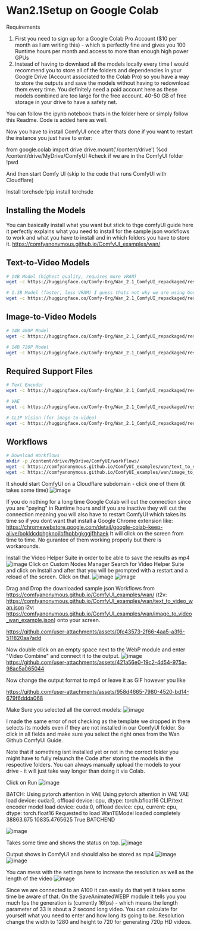# Wan2.1Setup on Google Colab

Requirements
1. First you need to sign up for a Google Colab Pro Account ($10 per month as I am writing this) - which is perfectly fine and gives you 100 Runtime hours per month and access to more than enough high power GPUs
2. Instead of having to downlaod all the models locally every time I would recommend you to store all of the folders and dependencies in your Google Drive (Account associated to the Colab Pro) so you have a way to store the outputs and save the models without having to redownload them every time. You definitely need a paid account here as these models combined are too large for the free account. 40-50 GB of free storage in your drive to have a safety net. 

You can follow the ipynb notebook thats in the folder here or simply follow this Readme. Code is added here as well.

Now you have to install ComfyUI once after thats done if you want to restart the instance you just have to enter:

from google.colab import drive
drive.mount('/content/drive')
%cd /content/drive/MyDrive/ComfyUI
#check if we are in the ComfyUI folder
!pwd

And then start Comfy UI (skip to the code that runs ComfyUI with Cloudflare) 




Install torchsde
!pip install torchsde


## Installing the Models 

You can basically install what you want but stick to thge comfyUI guide here it perfectly explains what you need to install for the sample json workflows to work and what you have to install and in which folders you have to store it.
https://comfyanonymous.github.io/ComfyUI_examples/wan/

## Text-to-Video Models
```bash
# 14B Model (highest quality, requires more VRAM)
wget -c https://huggingface.co/Comfy-Org/Wan_2.1_ComfyUI_repackaged/resolve/main/split_files/diffusion_models/wan2.1_t2v_14B_fp16.safetensors -P /content/drive/MyDrive/ComfyUI/models/diffusion_models/

# 1.3B Model (faster, less VRAM) I guess thats not why we are using Google Colab right?
wget -c https://huggingface.co/Comfy-Org/Wan_2.1_ComfyUI_repackaged/resolve/main/split_files/diffusion_models/wan2.1_t2v_1.3B_fp16.safetensors -P /content/drive/MyDrive/ComfyUI/models/diffusion_models/
```

## Image-to-Video Models
```bash
# 14B 480P Model
wget -c https://huggingface.co/Comfy-Org/Wan_2.1_ComfyUI_repackaged/resolve/main/split_files/diffusion_models/wan2.1_i2v_480p_14B_fp16.safetensors -P /content/drive/MyDrive/ComfyUI/models/diffusion_models/

# 14B 720P Model
wget -c https://huggingface.co/Comfy-Org/Wan_2.1_ComfyUI_repackaged/resolve/main/split_files/diffusion_models/wan2.1_i2v_720p_14B_fp16.safetensors -P /content/drive/MyDrive/ComfyUI/models/diffusion_models/
```

## Required Support Files
```bash
# Text Encoder
wget -c https://huggingface.co/Comfy-Org/Wan_2.1_ComfyUI_repackaged/resolve/main/split_files/text_encoders/umt5_xxl_fp16.safetensors -P /content/drive/MyDrive/ComfyUI/models/text_encoders/

# VAE
wget -c https://huggingface.co/Comfy-Org/Wan_2.1_ComfyUI_repackaged/resolve/main/split_files/vae/wan_2.1_vae.safetensors -P /content/drive/MyDrive/ComfyUI/models/vae/

# CLIP Vision (for image-to-video)
wget -c https://huggingface.co/Comfy-Org/Wan_2.1_ComfyUI_repackaged/resolve/main/split_files/clip_vision/clip_vision_h.safetensors -P /content/drive/MyDrive/ComfyUI/models/clip_vision/
```

## Workflows
```bash
# Download Workflows
mkdir -p /content/drive/MyDrive/ComfyUI/workflows/
wget -c https://comfyanonymous.github.io/ComfyUI_examples/wan/text_to_video_wan.json -P /content/drive/MyDrive/ComfyUI/workflows/
wget -c https://comfyanonymous.github.io/ComfyUI_examples/wan/image_to_video_wan_example.json -P /content/drive/MyDrive/ComfyUI/workflows/
```








It should start ComfyUI on a Cloudflare subdomain - click one of them (it takes some time)
![image](https://github.com/user-attachments/assets/1726e4d1-0e5b-4adc-a813-ccb56c2454fe)








If you do nothing for a long time Google Colab will cut the connection since you are "paying" in Runtime hours and if you are inactive they will cut the connection meaning you will also have to restart ComfyUI which takes its time so if you dont want that install a Google Chrome extension like: https://chromewebstore.google.com/detail/google-colab-keep-alive/bokldcdphgknojlbfhpbbgkggjfhhaek
It will click on the screen from time to time. No gurantee of them working properly but there is workarounds. 



Install the Video Helper Suite in order to be able to save the results as mp4
![image](https://github.com/user-attachments/assets/72ab4d98-2e94-4058-b8ad-68861d1f5d74)
Click on Custom Nodes Manager
Search for Video Helper Suite and click on Install and after that you will be prompted with a restart and a reload of the screen. Click on that. 
![image](https://github.com/user-attachments/assets/b10caa8f-2208-4c72-be9f-271cb05e6bf3)
![image](https://github.com/user-attachments/assets/1ec65e4b-c6d3-43d8-8080-5672baba9573)


Drag and Drop the downloaded sample json Workflows from https://comfyanonymous.github.io/ComfyUI_examples/wan/   (t2v: https://comfyanonymous.github.io/ComfyUI_examples/wan/text_to_video_wan.json    i2v: https://comfyanonymous.github.io/ComfyUI_examples/wan/image_to_video_wan_example.json)  onto your screen.

https://github.com/user-attachments/assets/0fc43573-2f66-4aa5-a3f6-511820aa7add


Now double click on an empty space next to the WebP module and enter "Video Combine" and connect it to the output. 
![image](https://github.com/user-attachments/assets/44bf59f1-2367-401b-9fc6-b5f95b563091)
https://github.com/user-attachments/assets/421a56e0-19c2-4d54-975a-98ac5a065044

Now change the output format to mp4 or leave it as GIF however you like


https://github.com/user-attachments/assets/958d4665-7980-4520-bd14-679f6ddda068



Make Sure you selected all the correct models:
![image](https://github.com/user-attachments/assets/ceee869c-b7f5-4474-9af4-90b23c2cfce0)

I made the same error of not checking as the template we dropped in there selects its models even if they are not installed in our ComfyUI folder. So click in all fields and make sure you select the right ones from the Wan Github ComfyUI Guide.  


Note that if something isnt installed yet or not in the correct folder you might have to fully relaunch the Code after storing the models in the respective folders. You can always manually upload the models to your drive - it will just take way longer than doing it via Colab. 

Click on Run
![image](https://github.com/user-attachments/assets/e32860cb-8483-4976-afbe-1e6a6bde8bc7)

BATCH:
Using pytorch attention in VAE
Using pytorch attention in VAE
VAE load device: cuda:0, offload device: cpu, dtype: torch.bfloat16
CLIP/text encoder model load device: cuda:0, offload device: cpu, current: cpu, dtype: torch.float16
Requested to load WanTEModel
loaded completely 38863.675 10835.4765625 True
BATCHEND

![image](https://github.com/user-attachments/assets/dce64283-9854-453b-84ff-a95e85e432b0)


Takes some time and shows the status on top. 
![image](https://github.com/user-attachments/assets/9a05f90d-8649-4394-9358-f78a418d6547)

Output shows in ComfyUI and should also be stored as mp4
![image](https://github.com/user-attachments/assets/64d272dd-8eae-4774-8cba-d3424767bd6f)
![image](https://github.com/user-attachments/assets/dc06e9a7-07b3-465a-8d77-3a4b41cba428)


You can mess with the settings here to increase the resolution as well as the length of the video
![image](https://github.com/user-attachments/assets/015c03d2-564f-4730-913a-10f04d0e9336)

Since we are connected to an A100 it can easily do that yet it takes some time be aware of that. 
On the SaveAnimatedWEBP module it tells you you much fps the generation is (currently 16fps) - which means the length parameter of 33 is about a 2 second long video. You can calculate for yourself what you need to enter and how long its going to be. Resolution change the width to 1280 and height to 720 for generating 720p HD videos. 

